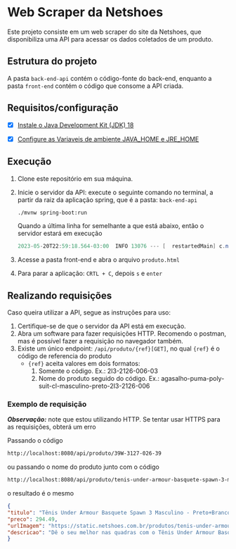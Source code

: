 # Web Scraper da Netshoes

Este projeto consiste em um web scraper do site da Netshoes, que disponibiliza uma API para acessar os dados coletados de um produto. 

## Estrutura do projeto

A pasta `back-end-api` contém o código-fonte do back-end, enquanto a pasta `front-end` contém o código que consome a API criada.

## Requisitos/configuração

- [x] [Instale o Java Development Kit (JDK) 18](https://www.oracle.com/java/technologies/javase/jdk18-archive-downloads.html)

- [x] [Configure as Variaveis de ambiente JAVA_HOME e JRE_HOME](https://confluence.atlassian.com/confbr1/configurando-a-variavel-java_home-no-windows-933709538.html)

## Execução
1. Clone este repositório em sua máquina.

2. Inicie o servidor da API: execute o seguinte comando no terminal, a partir da raiz da aplicação spring, que é a pasta: `back-end-api`

    ```bash
    ./mvnw spring-boot:run
    ```
    Quando a última linha for semelhante a que está abaixo, então o servidor estará em execução
    ```powershell
    2023-05-20T22:59:18.564-03:00  INFO 13076 --- [  restartedMain] c.n.api.WebscrapperNetshoesApplication   : SERVIDOR INICIADO
    ```
3. Acesse a pasta front-end e abra o arquivo `produto.html`
4. Para parar a aplicação: `CRTL + C`, depois `s` e `enter`
   
## Realizando requisições
Caso queira utilizar a API, segue as instruções para uso:
1. Certifique-se de que o servidor da API está em execução. 
2. Abra um software para fazer requisições HTTP. Recomendo o postman, mas é possível fazer a requisição no navegador também.
3. Existe um único endpoint: `/api/produto/{ref}[GET]`, no qual `{ref}` é o código de referencia do produto
   - `{ref}` aceita valores em dois formatos:
     1. Somente o código. Ex.: 2I3-2126-006-03
     2. Nome do produto seguido do código. Ex.: agasalho-puma-poly-suit-cl-masculino-preto-2I3-2126-006
### Exemplo de requisição
***Observação:*** note que estou utilizando HTTP. Se tentar usar HTTPS para as requisições, obterá um erro

Passando o código
```bash
http://localhost:8080/api/produto/39W-3127-026-39
```
ou passando o nome do produto junto com o código
```bash
http://localhost:8080/api/produto/tenis-under-armour-basquete-spawn-3-masculino-cinza+amarelo-39W-3127-132
```

o resultado é o mesmo
```json
{
"titulo": "Tênis Under Armour Basquete Spawn 3 Masculino - Preto+Branco",
"preco": 294.49,
"urlImagem": "https://static.netshoes.com.br/produtos/tenis-under-armour-basquete-spawn-3-masculino/26/39W-3127-026/39W-3127-026_zoom1.jpg?ts=1657800556&ims=544x",
"descricao": "Dê o seu melhor nas quadras com o Tênis Under Armour Basquete Spawn 3 Masculino. Esse tênis conta com camadas moldadas entrelaçadas para design anatômico que oferece performance. O cabedal conta com estrutura firme e respirável, com suporte no calcanhar e tira de fácil calce para praticidade, tudo pensado na flexibilidade e estabilidade do jogador de basquete. Conta com entressola Cellfit para amortecimento macio e solado Micro G, que transforma cada pouso e impacto em decolagens explosivas. Aposte no design moderno e cheio de tecnologia desse tênis de basquete masculino e converta esse ponto!"
}
```